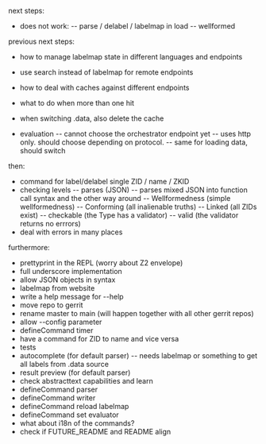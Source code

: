 next steps:
- does not work:
-- parse / delabel / labelmap in load
-- wellformed

previous next steps:
- how to manage labelmap state in different languages and endpoints
- use search instead of labelmap for remote endpoints
- how to deal with caches against different endpoints
- what to do when more than one hit

- when switching .data, also delete the cache

- evaluation
-- cannot choose the orchestrator endpoint yet
-- uses http only. should choose depending on protocol.
-- same for loading data, should switch

then:
- command for label/delabel single ZID / name / ZKID
- checking levels
-- parses (JSON)
-- parses mixed JSON into function call syntax and the other way around
-- Wellformedness (simple wellformedness)
-- Conforming (all inalienable truths)
-- Linked (all ZIDs exist)
-- checkable (the Type has a validator)
-- valid (the validator returns no errrors)
- deal with errors in many places

furthermore:
- prettyprint in the REPL (worry about Z2 envelope)
- full underscore implementation
- allow JSON objects in syntax
- labelmap from website
- write a help message for --help
- move repo to gerrit
- rename master to main (will happen together with all other gerrit repos)
- allow --config parameter
- defineCommand timer
- have a command for ZID to name and vice versa
- tests
- autocomplete (for default parser)
-- needs labelmap or something to get all labels from .data source
- result preview (for default parser)
- check abstracttext capabilities and learn
- defineCommand parser
- defineCommand writer
- defineCommand reload labelmap
- defineCommand set evaluator
- what about i18n of the commands?
- check if FUTURE_README and README align
